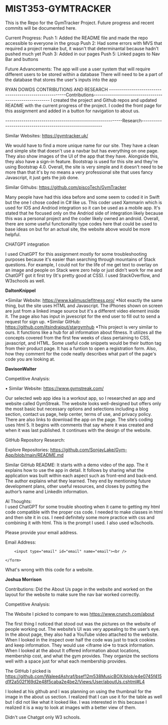 # MIST353-GYMTRACKER
This is the Repo for the GymTracker Project. Future progress and recent commits will be documented here.

Current Progress:
  Push 1: Added the README file and made the repo accessible to everyone in the group 
  Push 2: Had some errors with MVS that required a project remake but, it wasn't that determinantal because hadn't pushed much yet
  Push 3: Added in our pages
  Push 5: Linked pages to Nav Bar and buttons

Future Advancements:
The app will use a user system that will require different users to be stored within a database
There will need to be a part of the database that stores the user's inputs into the app


RYAN DOWDS CONTRIBUTIONS AND RESEARCH
--------------------------------------------------------Contributions--------------------------------------------------------
I created the project and Github repos and updated README with the current progress of the project. I coded the front page for this assignment and added in a button for navigation to about us.

----------------------------------------------------------Research----------------------------------------------------------

Similar Websites: https://gymtracker.uk/ 

We would have to find a more unique name for our site. They have a clean and simple site that doesn't use a navbar but has everything on one page. They also show images of the UI of the app that they have. Alongside this, they also have a sign-in feature. Bootstrap is used for this site and they're using Bootstrap 4.0. Overall, the site is very simple and it doesn't need to be more than that it's by no means a very professional site that uses fancy Javascript, it just gets the job done.

Similar Githubs: https://github.com/piscoTech/GymTracker

Many people have had this idea before and some seem to coded it in Swift but the one I chose coded in C# like us. This coder used Xammarin which is used for IOS and Andriod integration so it can be used as a mobile app. It's stated that he focused only on the Andriod side of integration likely because this was a personal project and the coder likely owned an android. Overall, there are some useful functionality type codes here that could be used to base ideas on but for an actual site, the website above would be more helpful. 

CHATGPT integration

I used ChatGPT for this assignment mostly for some troubleshooting purposes because it's easier than searching through mountains of Stack questions. For example, I could not for the life of me get text to overlay on an image and people on Stack were zero help or just didn't work for me and ChatGPT got it first try (It's pretty good at CSS).
I used StackOverflow, and W3schools as well.

**DaltonKnippel**

*Similar Website: https://www.kalimusclefitness.pro/
*Not exactly the same thing, but the site uses HTML and Javascript. The iPhones shown on screen are just from a linked image source but it's a different video element inside it. The page also has input in javescript for the end user to fill out to send a request for sign up.
*Similar GitHub:  https://github.com/itsindrajput/stargymhub
*This project is very similar to ours. It functions like a hub for all information about fitness. It utilizes all the concepts covered from the first few weeks of class pertaining to CSS, javascript, and HTML. Some useful code snippets would be their button tag from their product page. It has a funtion to open a registration form. Also, how they comment for the code neatly describes what part of the page's code you are looking at. 


**DavisonWalter**

 

Competitive Analysis:  

• Similar Website: https://www.gymstreak.com/  

Our selected web app idea is a workout app, so I researched an app and website called GymStreak. The website looks well-designed but offers only the most basic but necessary options and selections including a blog section, contact us page, help center, terms of use, and privacy policy. There are also links to download the app on the page. The site’s coding uses html 5. It begins with comments that say where it was created and when it was last published. It continues with the design of the website.  

GitHub Repository Research:  

Explore Repositories: https://github.com/SonjayLake/Gym-App/blob/main/README.md 

Similar GitHub README: It starts with a demo video of the app. The it explains how to use the app in detail. It follows by sharing what the application was built within each aspect such as front-end and back-end. The author explains what they learned. They end by mentioning future development plans, other useful resources, and closes by putting the author’s name and LinkedIn information. 			 

AI Thoughts:  
I used ChatGPT for some trouble shooting when it came to getting my html code compatible with the proper css code. I needed to make classes in html and then site it in css. I need definitely some more practice with css and combining it with html. This is the prompt I used. I also used w3schools. 
<!DOCTYPE html>

<html>
<head>
    <title>Contact Us</title>
</head>
<body>
    <p>Please provide your email address.</p>
    <form>
        <label for="email">Email Address:</label><br>

        <input type="email" id="email" name="email"><br />

    </form>

</body>
What's wrong with this code for a website. 




**Joshua Morrison**

Contributions: Did the About Us page in the website and worked on the layout for the website to make sure the nav bar worked correctly. 


Competitive Analysis: 

The Website I picked to compare to was https://www.crunch.com/about 

The first thing I noticed that stood out was the pictures on the website of people working out. The website’s UI was very appealing to the user’s eye. In the about page, they also had a YouTube video attached to the website. When I looked in the inspect over half the code was just to track cookies and keep information. They would use <iframe id=> to track information. When I looked at the about It offered information about locations, membership cost, and what the gym provides. They organize the sections well with a space just for what each membership provides.


The GitHub I picked is https://github.com/WaleedAshraf/bsef12m538MusicBOX/blob/e4e0745f415d1f2a502f169d2e48f5caba2e4be2/Views/User/aboutUs.cshtml#L4 

I looked at his github and I was planning on using the thumbnail for the image in the about us section. I realized that I can use it for the table as well but I did not like what it looked like. I was interested in this because I realized it is a way to look at images with a better view of them. 



Didn't use Chatgpt only W3 schools.

